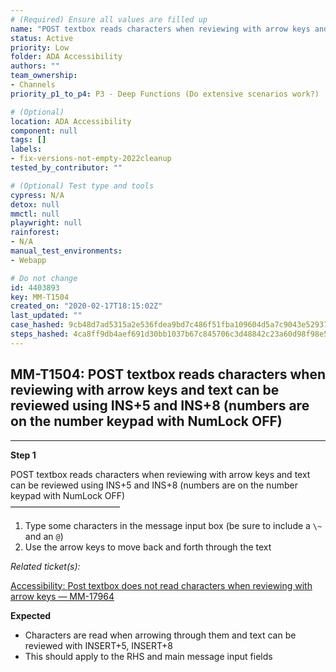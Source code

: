 ```yaml
---
# (Required) Ensure all values are filled up
name: "POST textbox reads characters when reviewing with arrow keys and text can be reviewed using INS+5 and INS+8 (numbers are on the number keypad with NumLock OFF)"
status: Active
priority: Low
folder: ADA Accessibility
authors: ""
team_ownership:
- Channels
priority_p1_to_p4: P3 - Deep Functions (Do extensive scenarios work?)

# (Optional)
location: ADA Accessibility
component: null
tags: []
labels:
- fix-versions-not-empty-2022cleanup
tested_by_contributor: ""

# (Optional) Test type and tools
cypress: N/A
detox: null
mmctl: null
playwright: null
rainforest:
- N/A
manual_test_environments:
- Webapp

# Do not change
id: 4403893
key: MM-T1504
created_on: "2020-02-17T18:15:02Z"
last_updated: ""
case_hashed: 9cb48d7ad5315a2e536fdea9bd7c486f51fba109604d5a7c9043e52937f40a26481f8d53f2e46177e5cb87b125702d26
steps_hashed: 4ca8ff9db4aef691d30bb1037b67c845706c3d48842c23a60d98f98e5ac2161c6e0a4384ea3fb4e727725b36078dca45
---
```


<!-- (Auto-generated) Based on frontmatter's "key" and "name" -->

## MM-T1504: POST textbox reads characters when reviewing with arrow keys and text can be reviewed using INS+5 and INS+8 (numbers are on the number keypad with NumLock OFF)

---

**Step 1**

POST textbox reads characters when reviewing with arrow keys and text can be reviewed using INS+5 and INS+8 (numbers are on the number keypad with NumLock OFF)\
–––––––––––––––––––––––––

1. Type some characters in the message input box (be sure to include a `\~` and an `@`)
2. Use the arrow keys to move back and forth through the text

_Related ticket(s):_

[Accessibility: Post textbox does not read characters when reviewing with arrow keys — MM-17964](https://mattermost.atlassian.net/browse/MM-17964)

**Expected**

- Characters are read when arrowing through them and text can be reviewed with INSERT+5, INSERT+8
- This should apply to the RHS and main message input fields
